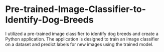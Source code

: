 # Pre-trained-Image-Classifier-to-Identify-Dog-Breeds
I utilized a pre-trained image classifier to identify dog breeds and create a Python application. The application is designed to train an image classifier on a dataset and predict labels for new images using the trained model.
